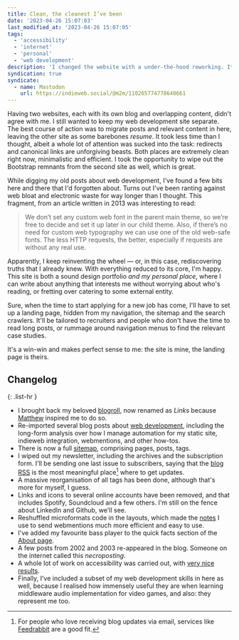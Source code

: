 ```yaml
---
title: Clean, the cleanest I’ve been
date: '2023-04-26 15:07:03'
last_modified_at: '2023-04-26 15:07:05'
tags:
  - 'accessibility'
  - 'internet'
  - 'personal'
  - 'web development'
description: 'I changed the website with a under-the-hood reworking. It involved a structure clean-up, CSS polishing, and a refactor of my alt site.'
syndication: true
syndicate:
  - name: Mastodon
    url: https://indieweb.social/@m2m/110265774778640661
---
```

Having two websites, each with its own blog and overlapping content, didn't agree with me. I still wanted to keep my web development site separate. The best course of action was to migrate posts and relevant content in here, leaving the other site as some barebones *resume*. It took less time than I thought, albeit a whole lot of attention was sucked into the task: redirects and canonical links are unforgiving beasts. Both places are extremely clean right now, minimalistic and efficient. I took the opportunity to wipe out the Bootstrap remnants from the second site as well, which is great. 

While digging my old posts about web development, I've found a few bits here and there that I'd forgotten about. Turns out I've been ranting against web bloat and electronic waste for way longer than I thought. This fragment, from an article written in 2013 was interesting to read:

> We don’t set any custom web font in the parent main  theme, so we’re free to decide and set it up later in our child theme.  Also, if there’s no need for custom web typography we can use one of the old web-safe fonts. The less HTTP requests, the better, especially if requests are without any real use.

Apparently, I keep reinventing the wheel — or, in this case, rediscovering truths that I already knew. With everything reduced to its core, I'm happy. This site is both a sound design portfolio *and my personal place*, where I can write about anything that interests me without worrying about who's reading, or fretting over catering to some external entity.

Sure, when the time to start applying for a new job has come, I'll have to set up a landing page, hidden from my navigation, the sitemap and the search crawlers. It'll be tailored to recruiters and people who don't have the time to read long posts, or rummage around navigation menus to find the relevant case studies. 

It's a win-win and makes perfect sense to me: the site is mine, the landing page is theirs.

## Changelog

{: .list-hr }
- I brought back my beloved [blogroll](/links/), now renamed as *Links* because [Matthew](https://old.starbreaker.org/) inspired me to do so.
- Re-imported several blog posts about [web development](/blog/tag/web-development/), including the long-form analysis over how I manage automation for my static site, indieweb integration, webmentions, and other how-tos.
- There is now a full [sitemap](/sitemap/), comprising pages, posts, tags.
- I wiped out my newsletter, including the archives and the subscription form. I'll be sending one last issue to subscribers, saying that the [blog RSS](/feed.xml) is the most meaningful place[^1] where to get updates.
- A massive reorganisation of all tags has been done, although that's more for myself, I guess.
- Links and icons to several online accounts have been removed, and that includes Spotify, Soundcloud and a few others. I'm still on the fence about LinkedIn and Github, we'll see.
- Reshuffled microformats code in the layouts, which made the [notes](/notes/) I use to send webmentions much more efficient and easy to use.
- I've added my favourite bass player to the quick facts section of the [About page](/about/#quick-facts).
- A few posts from 2002 and 2003 re-appeared in the blog. Someone on the internet called this _necroposting_.
- A whole lot of work on accessibility was carried out, with [very nice results](/colophon/#accessibility).
- Finally, I've included a subset of my web development skills in here as well, because I realised how immensely useful they are when learning middleware audio implementation for video games, and also: they represent me too.

[^1]: For people who love receiving blog updates via email, services like [Feedrabbit](https://feedrabbit.com/) are a good fit.